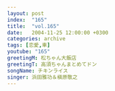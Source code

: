 ```yaml
---
layout: post
index:  "165"
title:  "vol.165"
date:   2004-11-25 12:00:00 +0300
categories: archive
tags: [恋愛,車]
youtube: "165"
greetingM: 松ちゃん大飯店
greetingT: 高須ちゃんまとめてドン
songName: チキンライス
singer: 浜田雅功＆槇原敬之
---
```

